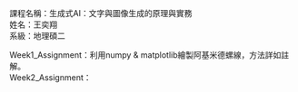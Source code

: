 課程名稱：生成式AI：文字與圖像生成的原理與實務  
姓名：王奕翔  
系級：地理碩二

Week1_Assignment：利用numpy & matplotlib繪製阿基米德螺線，方法詳如註解。  
Week2_Assignment：

